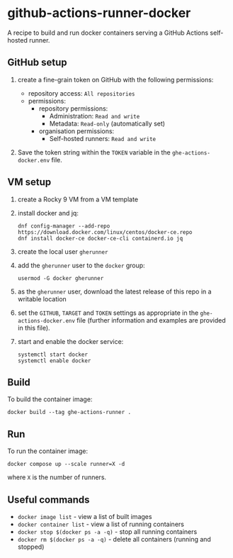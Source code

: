 # github-actions-runner-docker

A recipe to build and run docker containers serving a GitHub Actions
self-hosted runner.

## GitHub setup

1. create a fine-grain token on GitHub with the following permissions:

   * repository access: `All repositories`
   * permissions:
      * repository permissions:
         * Administration: `Read and write`
         * Metadata: `Read-only` (automatically set)
      * organisation permissions:
         *  Self-hosted runners: `Read and write`

2. Save the token string within the `TOKEN` variable in the
   `ghe-actions-docker.env` file.

## VM setup

1. create a Rocky 9 VM from a VM template
2. install docker and jq:

   ```
   dnf config-manager --add-repo https://download.docker.com/linux/centos/docker-ce.repo
   dnf install docker-ce docker-ce-cli containerd.io jq
   ```

3. create the local user `gherunner`
4. add the `gherunner` user to the `docker` group:

   ```
   usermod -G docker gherunner
   ```

5. as the `gherunner` user, download the latest release of this repo in
   a writable location
6. set the `GITHUB`, `TARGET` and `TOKEN` settings as appropriate in the
   `ghe-actions-docker.env` file (further information and examples are
   provided in this file).

7. start and enable the docker service:

   ```
   systemctl start docker
   systemctl enable docker
   ```

## Build

To build the container image:

```
docker build --tag ghe-actions-runner .
```

## Run

To run the container image:

```
docker compose up --scale runner=X -d
```

where `X` is the number of runners.

## Useful commands

* `docker image list` - view a list of built images
* `docker container list` - view a list of running containers
* `docker stop $(docker ps -a -q)` - stop all running containers
* `docker rm $(docker ps -a -q)` - delete all containers (running and stopped)
